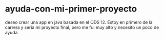 # ayuda-con-mi-primer-proyecto
deseo crear una app en java basada en el ODS 12. 
Estoy en primero de la carrera y seria mi proyecto final, pero me fui muy alto y necesito un poco de ayuda.
